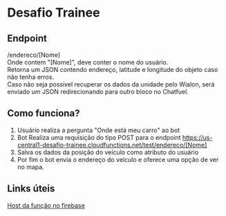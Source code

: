 # Desafio Trainee
## Endpoint
/endereco/[Nome]<br>
Onde contem "[Nome]", deve conter o nome do usuário.<br>
Retorna um JSON contendo endereço, latitude e longitude do objeto caso não tenha erros.<br>
Caso não seja possível recuperar os dados da unidade pelo Wialon, será enviado um JSON redirecionando para outro bloco no Chatfuel.
## Como funciona?
1. Usuário realiza a pergunta "Onde está meu carro" ao bot
2. Bot Realiza uma requisição do tipo POST para o endpoint https://us-central1-desafio-trainee.cloudfunctions.net/test/endereco/[Nome]
3. Salva os dados da posição do veículo como atributo do usuário
4. Por fim o bot envia o endereço do veículo e oferece uma opção de ver no mapa.
## Links úteis
[Host da função no firebase](https://us-central1-desafio-trainee.cloudfunctions.net/test)
